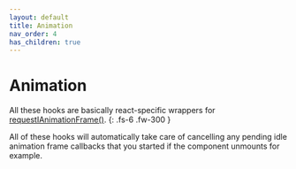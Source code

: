 ```yaml
---
layout: default
title: Animation
nav_order: 4
has_children: true
---
```


# Animation

All these hooks are basically react-specific wrappers for [requestIAnimationFrame()](https://developer.mozilla.org/en-US/docs/Web/API/window/requestAnimationFrame).
{: .fs-6 .fw-300 }

All of these hooks will automatically take care of cancelling any pending idle animation frame callbacks that you started if the component unmounts for example.
